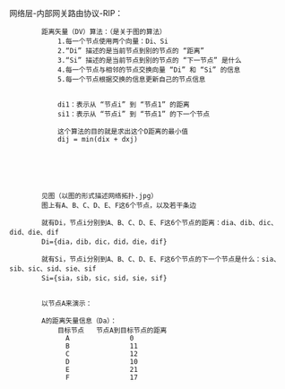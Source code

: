 网络层-内部网关路由协议-RIP：

			距离矢量（DV）算法：（是关于图的算法）
				1.每一个节点使用两个向量：Di、Si
				2.“Di” 描述的是当前节点到别的节点的 “距离”
				3.“Si” 描述的是当前节点到别的节点的 “下一节点” 是什么
				4.每一个节点与相邻的节点交换向量 “Di” 和 “Si” 的信息
				5.每一个节点根据交换的信息更新自己的节点信息


				di1：表示从 “节点i” 到 “节点1” 的距离
				si1：表示从 “节点i” 到 “节点1” 的下一个节点
				
				这个算法的目的就是求出这个D距离的最小值
				dij = min(dix + dxj)






			见图（以图的形式描述网络拓扑.jpg）
			图上有A、B、C、D、E、F这6个节点，以及若干条边

			就有Di，节点i分别到A、B、C、D、E、F这6个节点的距离：dia、dib、dic、did、die、dif
			Di={dia，dib，dic，did，die，dif}

			就有Si，节点i分别到A、B、C、D、E、F这6个节点的下一个节点是什么：sia、sib、sic、sid、sie、sif
			Si={sia，sib，sic，sid，sie，sif}


			以节点A来演示：

			A的距离矢量信息（Da）：
				目标节点   节点A到目标节点的距离
				  A               0
				  B               11
				  C               12
				  D               10
				  E               21
				  F               17
